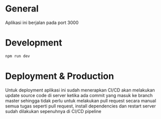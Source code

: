 # General
Aplikasi ini berjalan pada port 3000

# Development

```bash
npm run dev
```

# Deployment & Production
Untuk deployment aplikasi ini sudah menerapkan CI/CD akan melakukan update source code di server ketika ada commit yang masuk ke branch master
sehingga tidak perlu untuk melakukan pull request secara manual semua tugas seperti pull request, install dependencies dan restart server sudah dilakukan sepenuhnya di CI/CD pipeline
